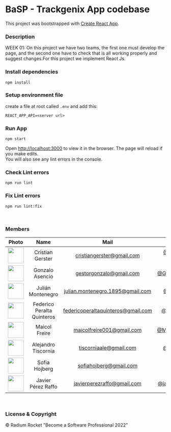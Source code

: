 # BaSP - Trackgenix App codebase

This project was bootstrapped with [Create React App](https://github.com/facebook/create-react-app).

### Description
WEEK 01:
    On this project we have two teams, the first one must develop the page, and the second one have to check that is all working properly and suggest changes.For this project we implement React Js.


### Install dependencies

    npm install

### Setup environment file
create a file at root called `.env` and add this:

    REACT_APP_API=<server url>

### Run App
    npm start

Open [http://localhost:3000](http://localhost:3000) to view it in the browser.
The page will reload if you make edits.\
You will also see any lint errors in the console.


### Check Lint errors
    npm run lint

### Fix Lint errors
    npm run lint:fix

<br>

### Members


|Photo | Name  | Mail | Github | Role |
| :-----: | :-----: | :-----: | :-----: | :-----: |
<img src="https://avatars.githubusercontent.com/u/51496564?v=4" height="50" width="50">| Cristian Gerster | cristiangerster@gmail.com | [@ProDIGGY-vinilos](https://github.com/ProDIGGY-vinilos)|DEV
<img src="https://avatars.githubusercontent.com/u/81392294?v=4" height="50" width="50">| Gonzalo Asencio | gestorgonzalo@gmail.com | [@GonzaloAsencio](https://github.com/GonzaloAsencio)|DEV
<img src="https://avatars.githubusercontent.com/u/10933399?v=4" height="50" width="50">| Julián Montenegro | julian.montenegro.1895@gmail.com | [@JuliMonte5](https://github.com/JuliMonte5)|DEV
<img src="https://avatars.githubusercontent.com/u/99300863?v=4" height="50" width="50">| Federico Peralta Quinteros | federicoperaltaquinteros@gmail.com | [@fede230298](https://github.com/fede230298)|DEV
<img src="https://avatars.githubusercontent.com/u/111021258?v=4" height="50" width="50">| Maicol Freire | maicolfreire001@gmail.com | [@MaicolFreire001](https://github.com/MaicolFreire001)|DEV
<img src="https://avatars.githubusercontent.com/u/56328577?v=4" height="50" width="50">| Alejandro Tiscornia | tiscorniaale@gmail.com   | [@aletiscornia](https://github.com/aletiscornia)|DEV
<img src="https://avatars.githubusercontent.com/u/90708856?v=4" height="50" width="50">| Sofia Hojberg | sofiahojberg@gmail.com | [@sofihoj](https://github.com/sofihoj)|QA
<img src="https://avatars.githubusercontent.com/u/111089727?v=4" height="50" width="50">| Javier Pérez Raffo | javierperezraffo@gmail.com | [@javierperezraffo](https://github.com/javierperezraffo)|QA




<br>

### License & Copyright

© Radium Rocket "Become a Software Professional 2022"